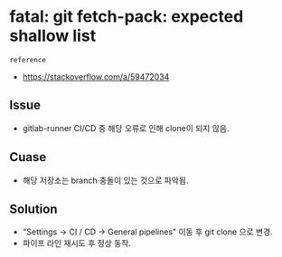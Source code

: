 # fatal: git fetch-pack: expected shallow list

`reference`
  - https://stackoverflow.com/a/59472034

## Issue

  - gitlab-runner CI/CD 중 해당 오류로 인해 clone이 되지 않음.

## Cuase

  - 해당 저장소는 branch 충돌이 있는 것으로 파악됨.

## Solution

  - "Settings -> CI / CD -> General pipelines" 이동 후 git clone 으로 변경.
  - 파이프 라인 재시도 후 정상 동작.
